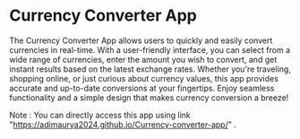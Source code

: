 # Currency Converter App

The Currency Converter App allows users to quickly and easily convert currencies in real-time. With a user-friendly interface, you can select from a wide range of currencies, enter the amount you wish to convert, and get instant results based on the latest exchange rates. Whether you're traveling, shopping online, or just curious about currency values, this app provides accurate and up-to-date conversions at your fingertips. Enjoy seamless functionality and a simple design that makes currency conversion a breeze!

Note : You can directly access this app using link "https://adimaurya2024.github.io/Currency-converter-app/" .
